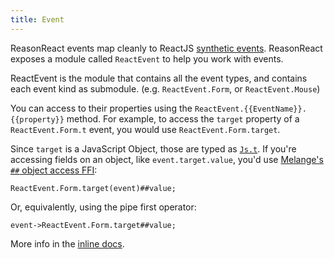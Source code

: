 ```yaml
---
title: Event
---
```


ReasonReact events map cleanly to ReactJS [synthetic events](https://reactjs.org/docs/events.html). ReasonReact exposes a module called `ReactEvent` to help you work with events.

ReactEvent is the module that contains all the event types, and contains each event kind as submodule. (e.g. `ReactEvent.Form`, or `ReactEvent.Mouse`)

You can access to their properties using the `ReactEvent.{{EventName}}.{{property}}` method. For example, to access the `target` property of a `ReactEvent.Form.t` event, you would use `ReactEvent.Form.target`.

Since `target` is a JavaScript Object, those are typed as [`Js.t`](https://melange.re/v1.0.0/communicate-with-javascript/#using-jst-objects). If you're accessing fields on an object, like `event.target.value`, you'd use [Melange's `##` object access FFI](https://melange.re/v1.0.0/communicate-with-javascript/#using-jst-objects):

```reason
ReactEvent.Form.target(event)##value;
```

Or, equivalently, using the pipe first operator:

```reason
event->ReactEvent.Form.target##value;
```

More info in the [inline docs](https://github.com/reasonml/reason-react/blob/main/src/ReactEvent.rei#L1).
